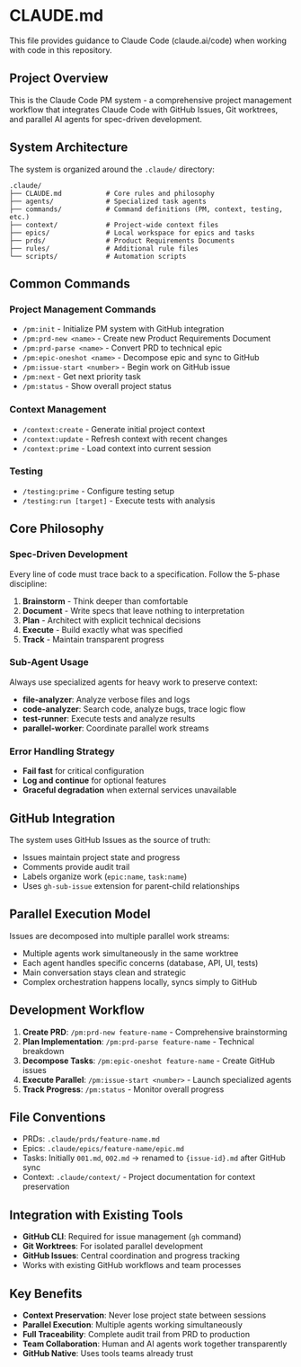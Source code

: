 # CLAUDE.md

This file provides guidance to Claude Code (claude.ai/code) when working with code in this repository.

## Project Overview

This is the Claude Code PM system - a comprehensive project management workflow that integrates Claude Code with GitHub Issues, Git worktrees, and parallel AI agents for spec-driven development.

## System Architecture

The system is organized around the `.claude/` directory:

```
.claude/
├── CLAUDE.md           # Core rules and philosophy
├── agents/             # Specialized task agents
├── commands/           # Command definitions (PM, context, testing, etc.)
├── context/            # Project-wide context files
├── epics/              # Local workspace for epics and tasks
├── prds/               # Product Requirements Documents
├── rules/              # Additional rule files
└── scripts/            # Automation scripts
```

## Common Commands

### Project Management Commands
- `/pm:init` - Initialize PM system with GitHub integration
- `/pm:prd-new <name>` - Create new Product Requirements Document
- `/pm:prd-parse <name>` - Convert PRD to technical epic
- `/pm:epic-oneshot <name>` - Decompose epic and sync to GitHub
- `/pm:issue-start <number>` - Begin work on GitHub issue
- `/pm:next` - Get next priority task
- `/pm:status` - Show overall project status

### Context Management
- `/context:create` - Generate initial project context
- `/context:update` - Refresh context with recent changes
- `/context:prime` - Load context into current session

### Testing
- `/testing:prime` - Configure testing setup
- `/testing:run [target]` - Execute tests with analysis

## Core Philosophy

### Spec-Driven Development
Every line of code must trace back to a specification. Follow the 5-phase discipline:
1. **Brainstorm** - Think deeper than comfortable
2. **Document** - Write specs that leave nothing to interpretation
3. **Plan** - Architect with explicit technical decisions
4. **Execute** - Build exactly what was specified
5. **Track** - Maintain transparent progress

### Sub-Agent Usage
Always use specialized agents for heavy work to preserve context:
- **file-analyzer**: Analyze verbose files and logs
- **code-analyzer**: Search code, analyze bugs, trace logic flow
- **test-runner**: Execute tests and analyze results
- **parallel-worker**: Coordinate parallel work streams

### Error Handling Strategy
- **Fail fast** for critical configuration
- **Log and continue** for optional features
- **Graceful degradation** when external services unavailable

## GitHub Integration

The system uses GitHub Issues as the source of truth:
- Issues maintain project state and progress
- Comments provide audit trail
- Labels organize work (`epic:name`, `task:name`)
- Uses `gh-sub-issue` extension for parent-child relationships

## Parallel Execution Model

Issues are decomposed into multiple parallel work streams:
- Multiple agents work simultaneously in the same worktree
- Each agent handles specific concerns (database, API, UI, tests)
- Main conversation stays clean and strategic
- Complex orchestration happens locally, syncs simply to GitHub

## Development Workflow

1. **Create PRD**: `/pm:prd-new feature-name` - Comprehensive brainstorming
2. **Plan Implementation**: `/pm:prd-parse feature-name` - Technical breakdown
3. **Decompose Tasks**: `/pm:epic-oneshot feature-name` - Create GitHub issues
4. **Execute Parallel**: `/pm:issue-start <number>` - Launch specialized agents
5. **Track Progress**: `/pm:status` - Monitor overall progress

## File Conventions

- PRDs: `.claude/prds/feature-name.md`
- Epics: `.claude/epics/feature-name/epic.md`
- Tasks: Initially `001.md`, `002.md` → renamed to `{issue-id}.md` after GitHub sync
- Context: `.claude/context/` - Project documentation for context preservation

## Integration with Existing Tools

- **GitHub CLI**: Required for issue management (`gh` command)
- **Git Worktrees**: For isolated parallel development
- **GitHub Issues**: Central coordination and progress tracking
- Works with existing GitHub workflows and team processes

## Key Benefits

- **Context Preservation**: Never lose project state between sessions
- **Parallel Execution**: Multiple agents working simultaneously
- **Full Traceability**: Complete audit trail from PRD to production
- **Team Collaboration**: Human and AI agents work together transparently
- **GitHub Native**: Uses tools teams already trust